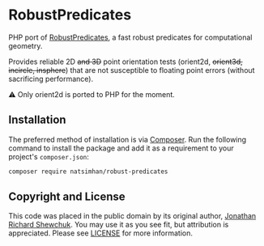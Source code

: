 # RobustPredicates

PHP port of [RobustPredicates][robustpredicates], a fast robust predicates for
computational geometry.

Provides reliable 2D ~~and 3D~~ point orientation tests (orient2d, ~~orient3d,
incircle, insphere~~) that are not susceptible to floating point errors (without
sacrificing performance).

:warning: Only orient2d is ported to PHP for the moment.


## Installation

The preferred method of installation is via [Composer][]. Run the following
command to install the package and add it as a requirement to your project's
`composer.json`:

```bash
composer require natsimhan/robust-predicates
```


## Copyright and License

This code was placed in the public domain by its original author,
[Jonathan Richard Shewchuk][jonathanshewchuk]. You may use it as you see fit,
but attribution is appreciated. Please see [LICENSE][] for more information.


[robustpredicates]: https://github.com/mourner/robust-predicates
[composer]: http://getcomposer.org/
[jonathanshewchuk]: https://people.eecs.berkeley.edu/~jrs/
[license]: ./LICENSE
